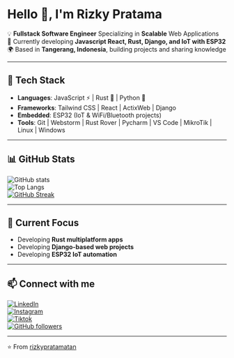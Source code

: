 # Hello 👋, I'm Rizky Pratama 

💡 **Fullstack Software Engineer** Specializing in **Scalable** Web Applications  
🚀 Currently developing **Javascript React, Rust, Django, and IoT with ESP32**  
🌍 Based in **Tangerang, Indonesia**, building projects and sharing knowledge  

---

## 🔧 Tech Stack  
- **Languages**: JavaScript ⚡ | Rust 🦀 | Python 🐍  
- **Frameworks**: Tailwind CSS | React | ActixWeb | Django  
- **Embedded**: ESP32 (IoT & WiFi/Bluetooth projects)  
- **Tools**: Git | Webstorm | Rust Rover | Pycharm | VS Code | MikroTik | Linux | Windows 

---

## 📊 GitHub Stats  
![GitHub stats](https://github-readme-stats.vercel.app/api?username=rizkypratamatan&show_icons=true&theme=tokyonight)  
![Top Langs](https://github-readme-stats.vercel.app/api/top-langs/?username=rizkypratamatan&layout=compact&theme=tokyonight)  
[![GitHub Streak](https://streak-stats.demolab.com?user=rizkypratamatan&theme=tokyonight)](https://git.io/streak-stats) 

---

## 🌱 Current Focus  
- Developing **Rust multiplatform apps**  
- Developing **Django-based web projects**  
- Developing **ESP32 IoT automation** 

---

## 📫 Connect with me  
[![LinkedIn](https://img.shields.io/badge/LinkedIn-0077B5?style=for-the-badge&logo=linkedin&logoColor=white)](https://www.linkedin.com/in/rizkypratamatan)  
[![Instagram](https://img.shields.io/badge/Instagram-E4405F?style=for-the-badge&logo=instagram&logoColor=white)](https://instagram.com/rizky.tech)  
[![Tiktok](https://img.shields.io/badge/TikTok-%23000000.svg?style=for-the-badge&logo=TikTok&logoColor=white)](https://www.tiktok.com/@rizky.tech)  
[![GitHub followers](https://img.shields.io/github/followers/rizkypratamatan?style=for-the-badge&logo=github)](https://github.com/rizkypratamatan) 

---

⭐️ From [rizkypratamatan](https://github.com/rizkypratamatan)  

